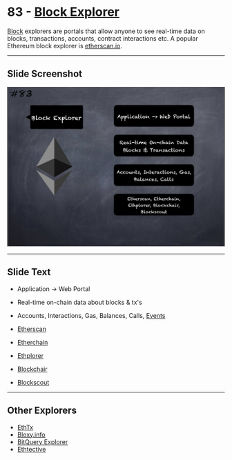 # 83 - [Block Explorer](Block%20Explorer.md)

[Block](Block.md) explorers are portals that allow anyone to see real-time data on blocks, transactions, accounts, contract interactions etc. A popular Ethereum block explorer is [etherscan.io](http://etherscan.io/).

___
## Slide Screenshot
![083.jpg](../../images/1.%20Ethereum%20101/083.jpg)
___
## Slide Text
- Application -> Web Portal
- Real-time on-chain data about blocks & tx's
- Accounts, Interactions, Gas, Balances, Calls, [Events](../2.%20Solidity%20101/Events.md)

- [Etherscan](https://etherscan.com)
- [Etherchain](https://etherchain.org/)
- [Ethplorer](https://ethplorer.io/)
- [Blockchair](https://blockchair.com/)
- [Blockscout](https://blockscout.com/)

___
## Other Explorers
- [EthTx](https://ethtx.info/)
- [Bloxy.info](https://bloxy.info)
- [BitQuery Explorer](https://explorer.bitquery.io)
- [Ethtective](https://ethtective.com/)
